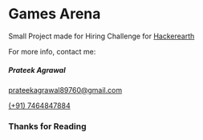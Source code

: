 # Games Arena

Small Project made for Hiring Challenge for [Hackerearth][1]

For more info, contact me:

##### Prateek Agrawal
[prateekagrawal89760@gmail.com][2]

[(+91) 7464847884][3]

### Thanks for Reading

 [1]: https://hackerearth.com 
 [2]: mailto://prateekagrawal89760@gmail.com
 [3]: tel://+917464847884